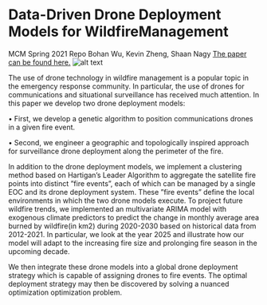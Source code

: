 # Data-Driven Drone Deployment Models for WildfireManagement
MCM Spring 2021 Repo
Bohan Wu, Kevin Zheng, Shaan Nagy
<a href="/blob/main/paper.pdf" >The paper can be found here.</a>
![alt text](https://bloximages.newyork1.vip.townnews.com/ifiberone.com/content/tncms/assets/v3/editorial/8/82/88246d38-9f5b-11e8-a835-cb2c775cdd7b/5b72269f088c8.image.png?resize=400%2C247)

The use of drone technology in wildfire management is a popular topic in the emergency response community. In particular, the use of drones for communications and situational surveillance has received much attention. In this paper we develop two drone deployment models:

• First, we develop a genetic algorithm to position communications drones in a given fire event.

• Second, we engineer a geographic and topologically inspired approach for surveillance drone
deployment along the perimeter of the fire.

In addition to the drone deployment models, we implement a clustering method based on Hartigan’s Leader Algorithm to aggregate the satellite fire points into distinct ”fire events”, each of which can be managed by a single EOC and its drone deployment system. These ”fire events” define the local environments in which the two drone models execute.
To project future wildfire trends, we implemented an multivariate ARIMA model with exogenous climate predictors to predict the change in monthly average area burned by wildfire(in km2) during 2020-2030 based on historical data from 2012-2021. In particular, we look at the year 2025 and illustrate how our model will adapt to the increasing fire size and prolonging fire season in the upcoming decade.

We then integrate these drone models into a global drone deployment strategy which is capable of assigning drones to fire events. The optimal deployment strategy may then be discovered by solving a nuanced optimization optimization problem.
